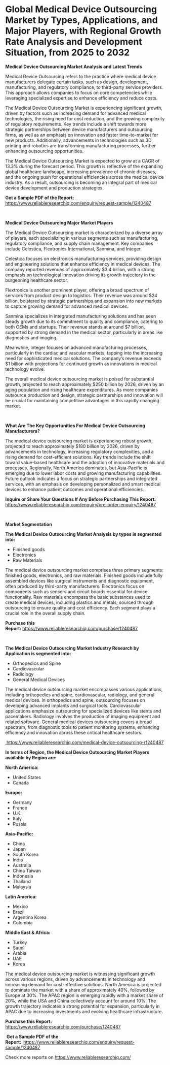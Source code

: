 <p><h1>Global Medical Device Outsourcing Market by Types, Applications, and Major Players, with Regional Growth Rate Analysis and Development Situation, from 2025 to 2032</h1></p><p><strong>Medical Device Outsourcing Market Analysis and Latest Trends</strong></p>
<p><p>Medical Device Outsourcing refers to the practice where medical device manufacturers delegate certain tasks, such as design, development, manufacturing, and regulatory compliance, to third-party service providers. This approach allows companies to focus on core competencies while leveraging specialized expertise to enhance efficiency and reduce costs.</p><p>The Medical Device Outsourcing Market is experiencing significant growth, driven by factors such as increasing demand for advanced medical technologies, the rising need for cost reduction, and the growing complexity of regulatory requirements. Key trends include a shift towards more strategic partnerships between device manufacturers and outsourcing firms, as well as an emphasis on innovation and faster time-to-market for new products. Additionally, advancements in technologies such as 3D printing and robotics are transforming manufacturing processes, further enhancing outsourcing opportunities.</p><p>The Medical Device Outsourcing Market is expected to grow at a CAGR of 13.3% during the forecast period. This growth is reflective of the expanding global healthcare landscape, increasing prevalence of chronic diseases, and the ongoing push for operational efficiencies across the medical device industry. As a result, outsourcing is becoming an integral part of medical device development and production strategies.</p></p>
<p><strong>Get a Sample PDF of the Report:&nbsp;</strong> <a href="https://www.reliableresearchiq.com/enquiry/request-sample/1240487?utm_campaign=2639&utm_medium=2&utm_source=Github&utm_content=ia&utm_term=03032025&utm_id=medical-device-outsourcing">https://www.reliableresearchiq.com/enquiry/request-sample/1240487</a></p>
<p>&nbsp;</p>
<p><strong>Medical Device Outsourcing Major Market Players</strong></p>
<p><p>The Medical Device Outsourcing market is characterized by a diverse array of players, each specializing in various segments such as manufacturing, regulatory compliance, and supply chain management. Key companies include Celestica, Flextronics International, Sanmina, and Integer.</p><p>Celestica focuses on electronics manufacturing services, providing design and engineering solutions that enhance efficiency in medical devices. The company reported revenues of approximately $3.4 billion, with a strong emphasis on technological innovation driving its growth trajectory in the burgeoning healthcare sector.</p><p>Flextronics is another prominent player, offering a broad spectrum of services from product design to logistics. Their revenue was around $24 billion, bolstered by strategic partnerships and expansion into new markets to capture growing demand for advanced medical devices.</p><p>Sanmina specializes in integrated manufacturing solutions and has seen steady growth due to its commitment to quality and compliance, catering to both OEMs and startups. Their revenue stands at around $7 billion, supported by strong demand in the medical sector, particularly in areas like diagnostics and imaging.</p><p>Meanwhile, Integer focuses on advanced manufacturing processes, particularly in the cardiac and vascular markets, tapping into the increasing need for sophisticated medical solutions. The company’s revenue exceeds $1 billion with projections for continued growth as innovations in medical technology evolve.</p><p>The overall medical device outsourcing market is poised for substantial growth, projected to reach approximately $250 billion by 2026, driven by an aging population and rising healthcare expenditures. As more companies outsource production and design, strategic partnerships and innovation will be crucial for maintaining competitive advantages in this rapidly changing market.</p></p>
<p>&nbsp;</p>
<p><strong>What Are The Key Opportunities For Medical Device Outsourcing Manufacturers?</strong></p>
<p><p>The medical device outsourcing market is experiencing robust growth, projected to reach approximately $180 billion by 2026, driven by advancements in technology, increasing regulatory complexities, and a rising demand for cost-efficient solutions. Key trends include the shift toward value-based healthcare and the adoption of innovative materials and processes. Regionally, North America dominates, but Asia-Pacific is emerging due to lower labor costs and growing manufacturing capabilities. Future outlook indicates a focus on strategic partnerships and integrated services, with an emphasis on developing personalized and smart medical devices to enhance patient outcomes and operational efficiencies.</p></p>
<p><strong>Inquire or Share Your Questions If Any Before Purchasing This Report:</strong> <a href="https://www.reliableresearchiq.com/enquiry/pre-order-enquiry/1240487?utm_campaign=2639&utm_medium=2&utm_source=Github&utm_content=ia&utm_term=03032025&utm_id=medical-device-outsourcing">https://www.reliableresearchiq.com/enquiry/pre-order-enquiry/1240487</a></p>
<p>&nbsp;</p>
<p><strong>Market Segmentation</strong></p>
<p><strong>The Medical Device Outsourcing Market Analysis by types is segmented into:</strong></p>
<p><ul><li>Finished goods</li><li>Electronics</li><li>Raw Materials</li></ul></p>
<p><p>The medical device outsourcing market comprises three primary segments: finished goods, electronics, and raw materials. Finished goods include fully assembled devices like surgical instruments and diagnostic equipment, often produced by third-party manufacturers. Electronics focus on components such as sensors and circuit boards essential for device functionality. Raw materials encompass the basic substances used to create medical devices, including plastics and metals, sourced through outsourcing to ensure quality and cost efficiency. Each segment plays a crucial role in the overall supply chain.</p></p>
<p><strong>Purchase this Report:&nbsp;</strong><a href="https://www.reliableresearchiq.com/purchase/1240487?utm_campaign=2639&utm_medium=2&utm_source=Github&utm_content=ia&utm_term=03032025&utm_id=medical-device-outsourcing">https://www.reliableresearchiq.com/purchase/1240487</a></p>
<p>&nbsp;</p>
<p><strong>The Medical Device Outsourcing Market Industry Research by Application is segmented into:</strong></p>
<p><ul><li>Orthopedics and Spine</li><li>Cardiovascular</li><li>Radiology</li><li>General Medical Devices</li></ul></p>
<p><p>The medical device outsourcing market encompasses various applications, including orthopedics and spine, cardiovascular, radiology, and general medical devices. In orthopedics and spine, outsourcing focuses on developing advanced implants and surgical tools. Cardiovascular applications emphasize outsourcing for specialized devices like stents and pacemakers. Radiology involves the production of imaging equipment and related software. General medical devices outsourcing covers a broad spectrum, from diagnostic tools to patient monitoring systems, enhancing efficiency and innovation across these critical healthcare sectors.</p></p>
<p><a href="https://www.reliableresearchiq.com/medical-device-outsourcing-r1240487?utm_campaign=2639&utm_medium=2&utm_source=Github&utm_content=ia&utm_term=03032025&utm_id=medical-device-outsourcing">&nbsp;https://www.reliableresearchiq.com/medical-device-outsourcing-r1240487</a></p>
<p><strong>In terms of Region, the Medical Device Outsourcing Market Players available by Region are:</strong></p>
<p>
    <p> <strong> North America: </strong>
        <ul>
            <li>United States</li>
            <li>Canada</li>
        </ul>
        </p> 
    <p> <strong> Europe: </strong>
        <ul>
            <li>Germany</li>
            <li>France</li>
            <li>U.K.</li>
            <li>Italy</li>
            <li>Russia</li>
        </ul>
        </p> 
    <p> <strong> Asia-Pacific: </strong>
        <ul>
            <li>China</li>
            <li>Japan</li>
            <li>South Korea</li>
            <li>India</li>
            <li>Australia</li>
            <li>China Taiwan</li>
            <li>Indonesia</li>
            <li>Thailand</li>
            <li>Malaysia</li>
        </ul>
        </p> 
    <p> <strong> Latin America: </strong>
        <ul>
            <li>Mexico</li>
            <li>Brazil</li>
            <li>Argentina Korea</li>
            <li>Colombia</li>
        </ul>
        </p> 
    <p> <strong> Middle East & Africa: </strong>
        <ul>
            <li>Turkey</li>
            <li>Saudi</li>
            <li>Arabia</li>
            <li>UAE</li>
            <li>Korea</li>
        </ul>
    </p>
    </p>
<p><p>The medical device outsourcing market is witnessing significant growth across various regions, driven by advancements in technology and increasing demand for cost-effective solutions. North America is projected to dominate the market with a share of approximately 40%, followed by Europe at 30%. The APAC region is emerging rapidly with a market share of 20%, while the USA and China collectively account for around 10%. The growth trajectory indicates a strong potential for expansion, particularly in APAC due to increasing investments and evolving healthcare infrastructure.</p></p>
<p><strong>Purchase this Report: </strong><a href="https://www.reliableresearchiq.com/purchase/1240487?utm_campaign=2639&utm_medium=2&utm_source=Github&utm_content=ia&utm_term=03032025&utm_id=medical-device-outsourcing">https://www.reliableresearchiq.com/purchase/1240487</a></p>
<p>&nbsp;<strong>Get a Sample PDF of the Report:&nbsp;&nbsp;</strong><a href="https://www.reliableresearchiq.com/enquiry/request-sample/1240487?utm_campaign=2639&utm_medium=2&utm_source=Github&utm_content=ia&utm_term=03032025&utm_id=medical-device-outsourcing">https://www.reliableresearchiq.com/enquiry/request-sample/1240487</a></p>
<p><strong></strong></p>
<p>Check more reports on <a href="https://www.reliableresearchiq.com/?utm_campaign=2639&utm_medium=2&utm_source=Github&utm_content=ia&utm_term=03032025&utm_id=medical-device-outsourcing">https://www.reliableresearchiq.com/</a></p>